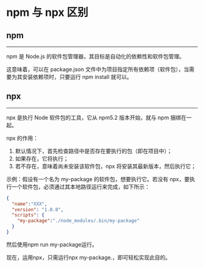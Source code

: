 # npm 与 npx 区别

## npm

---

npm 是 Node.js 的软件包管理器，其目标是自动化的依赖性和软件包管理。

这意味着，可以在 package.json 文件中为项目指定所有依赖项（软件包），当需要为其安装依赖项时，只要运行 npm install 就可以。

## npx

---

npx 是执行 Node 软件包的工具，它从 npm5.2 版本开始，就与 npm 捆绑在一起。

npx 的作用：

1. 默认情况下，首先检查路径中是否存在要执行的包（即在项目中）；
2. 如果存在，它将执行；
3. 若不存在，意味着尚未安装该软件包，npx 将安装其最新版本，然后执行它；

示例：假设有一个名为 my-package 的软件包，想要执行它。若没有 npx，要执行一个软件包，必须通过其本地路径运行来完成，如下所示：

```json
{
  "name":"XXX",
  "version": "1.0.0",
  "scripts": {
    "my-package":"./node_modules/.bin/my-package"
  }
}
```
然后使用npm run my-package运行。

现在，运用npx，只需运行npx my-package.，即可轻松实现此目的。